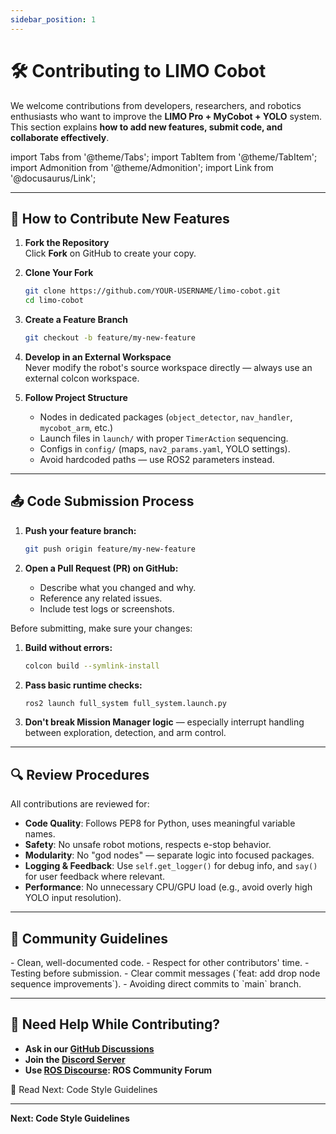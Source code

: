 ```yaml
---
sidebar_position: 1
---
```


# 🛠️ Contributing to LIMO Cobot

We welcome contributions from developers, researchers, and robotics enthusiasts who want to improve the **LIMO Pro + MyCobot + YOLO** system.  
This section explains **how to add new features, submit code, and collaborate effectively**.

import Tabs from '@theme/Tabs';
import TabItem from '@theme/TabItem';
import Admonition from '@theme/Admonition';
import Link from '@docusaurus/Link';

---

## 🚀 How to Contribute New Features

1. **Fork the Repository**  
   Click **Fork** on GitHub to create your copy.

2. **Clone Your Fork**
   ```bash
   git clone https://github.com/YOUR-USERNAME/limo-cobot.git
   cd limo-cobot
   ```

3. **Create a Feature Branch**
   ```bash
   git checkout -b feature/my-new-feature
   ```

4. **Develop in an External Workspace**  
   Never modify the robot's source workspace directly — always use an external colcon workspace.

5. **Follow Project Structure**
   - Nodes in dedicated packages (`object_detector`, `nav_handler`, `mycobot_arm`, etc.)
   - Launch files in `launch/` with proper `TimerAction` sequencing.
   - Configs in `config/` (maps, `nav2_params.yaml`, YOLO settings).
   - Avoid hardcoded paths — use ROS2 parameters instead.

---

## 📤 Code Submission Process

<Tabs>
<TabItem value="git" label="GitHub Workflow">

1. **Push your feature branch:**
   ```bash
   git push origin feature/my-new-feature
   ```

2. **Open a Pull Request (PR) on GitHub:**
   - Describe what you changed and why.
   - Reference any related issues.
   - Include test logs or screenshots.

</TabItem>
<TabItem value="ros" label="ROS Package Testing">

Before submitting, make sure your changes:

1. **Build without errors:**
   ```bash
   colcon build --symlink-install
   ```

2. **Pass basic runtime checks:**
   ```bash
   ros2 launch full_system full_system.launch.py
   ```

3. **Don't break Mission Manager logic** — especially interrupt handling between exploration, detection, and arm control.

</TabItem>
</Tabs>

---

## 🔍 Review Procedures

All contributions are reviewed for:

- **Code Quality**: Follows PEP8 for Python, uses meaningful variable names.
- **Safety**: No unsafe robot motions, respects e-stop behavior.
- **Modularity**: No "god nodes" — separate logic into focused packages.
- **Logging & Feedback**: Use `self.get_logger()` for debug info, and `say()` for user feedback where relevant.
- **Performance**: No unnecessary CPU/GPU load (e.g., avoid overly high YOLO input resolution).

---

## 📜 Community Guidelines

<Admonition type="tip" title="We value:">
- Clean, well-documented code.
- Respect for other contributors' time.
- Testing before submission.
- Clear commit messages (`feat: add drop node sequence improvements`).
- Avoiding direct commits to `main` branch.
</Admonition>

---

## 💬 Need Help While Contributing?

- **Ask in our [GitHub Discussions](https://github.com/krish-rRay23/limo_cobot_documentation/discussions)**
- **Join the [Discord Server](#)**
- **Use [ROS Discourse](https://discourse.ros.org/): ROS Community Forum**

<Link 
  className="button button--primary button--lg" 
  to="/docs/developer/code-style"
>
  📖 Read Next: Code Style Guidelines
</Link>

---

**Next: Code Style Guidelines**
